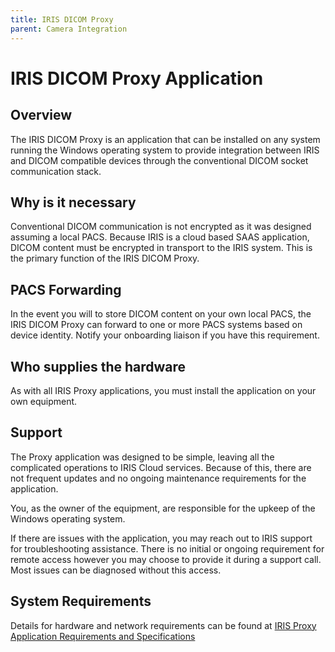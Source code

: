 ```yaml
---
title: IRIS DICOM Proxy
parent: Camera Integration
---
```



# IRIS DICOM Proxy Application

## Overview
The IRIS DICOM Proxy is an application that can be installed on any system running the Windows operating system to provide integration between IRIS and DICOM compatible devices through the conventional DICOM socket communication stack.  

## Why is it necessary
Conventional DICOM communication is not encrypted as it was designed assuming a local PACS.  Because IRIS is a cloud based SAAS application, DICOM content must be encrypted in transport to the IRIS system.  This is the primary function of the IRIS DICOM Proxy.

## PACS Forwarding
In the event you will to store DICOM content on your own local PACS, the IRIS DICOM Proxy can forward to one or more PACS systems based on device identity.  Notify your onboarding liaison if you have this requirement.  

## Who supplies the hardware
As with all IRIS Proxy applications, you must install the application on your own equipment.  

## Support
The Proxy application was designed to be simple, leaving all the complicated operations to IRIS Cloud services.  Because of this, there are not frequent updates and no ongoing maintenance requirements for the application.  

You, as the owner of the equipment, are responsible for the upkeep of the Windows operating system.  

If there are issues with the application, you may reach out to IRIS support for troubleshooting assistance.  There is no initial or ongoing requirement for remote access however you may choose to provide it during a support call.  Most issues can be diagnosed without this access.

## System Requirements
Details for hardware and network requirements can be found at [IRIS Proxy Application Requirements and Specifications](/IntegrationDocumentation/docs/integration/EMRProxyReqAndSpecs/)